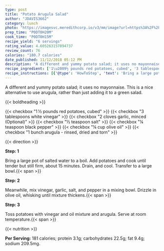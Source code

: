 ```yaml
---
type: post
title: "Potato Arugula Salad"
author: "JDAVIS3662"
category: lunch
photo: "https://imagesvc.meredithcorp.io/v3/mm/image?url=https%3A%2F%2Fimages.media-allrecipes.com%2Fuserphotos%2F1123723.jpg"
prep_time: "P0DT0H20M"
cook_time: "P0DT0H15M"
recipe_yield: "6 servings"
rating_value: 4.605263157894737
review_count: 76
calories: "180.7 calories"
date_published: 11/12/2018 05:12 PM
description: "A different and yummy potato salad; it uses no mayonnaise.  This is a nice alternative to use arugula, rather than just adding it to a green salad."
recipe_ingredient: ['1\u2009½ pounds red potatoes, cubed', '3 tablespoons white vinegar', '2 cloves garlic, minced', '½ teaspoon salt', '¼ teaspoon black pepper', '¼ cup olive oil', '1 bunch arugula - rinsed, dried and torn']
recipe_instructions: [{'@type': 'HowToStep', 'text': 'Bring a large pot of salted water to a boil.  Add potatoes and cook until tender but still firm, about 15 minutes. Drain, and cool. Transfer to a large bowl.\n'}, {'@type': 'HowToStep', 'text': 'Meanwhile, mix vinegar, garlic, salt, and pepper in a mixing bowl.  Drizzle in olive oil,  whisking until mixture thickens.\n'}, {'@type': 'HowToStep', 'text': 'Toss potatoes with vinegar and oil mixture and arugula. Serve at room temperature.\n'}]
---
```


A different and yummy potato salad; it uses no mayonnaise.  This is a nice alternative to use arugula, rather than just adding it to a green salad. 

{{< boldheading >}}

{{< checkbox "1 ½ pounds red potatoes, cubed" >}}
{{< checkbox "3 tablespoons white vinegar" >}}
{{< checkbox "2 cloves garlic, minced  (Optional)" >}}
{{< checkbox "½ teaspoon salt" >}}
{{< checkbox "¼ teaspoon black pepper" >}}
{{< checkbox "¼ cup olive oil" >}}
{{< checkbox "1 bunch arugula - rinsed, dried and torn" >}}


{{< direction >}}

**Step: 1**

Bring a large pot of salted water to a boil.  Add potatoes and cook until tender but still firm, about 15 minutes. Drain, and cool. Transfer to a large bowl.{{< span >}}

**Step: 2**

Meanwhile, mix vinegar, garlic, salt, and pepper in a mixing bowl.  Drizzle in olive oil,  whisking until mixture thickens.{{< span >}}

**Step: 3**

Toss potatoes with vinegar and oil mixture and arugula. Serve at room temperature.{{< span >}}

{{< nutrition >}}

**Per Serving:** 181 calories; protein 3.1g; carbohydrates 22.5g; fat 9.4g; sodium 209.5mg.